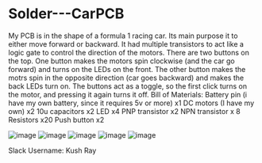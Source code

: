 # Solder---CarPCB
My PCB is in the shape of a formula 1 racing car. Its main purpose it to either move forward or backward. It had multiple transistors to act like a logic gate to control the direction of the motors. There are two buttons on the top. One button makes the motors spin clockwise (and the car go forward) and turns on the LEDs on the front. The other button makes the motrs spin in the opposite direction (car goes backward) and makes the back LEDs turn on. The buttons act as a toggle, so the first click turns on the motor, and pressing it again turns it off. 
Bill of Materials: 
Battery pin (i have my own battery, since it requires 5v or more) x1
DC motors (I have my own) x2
10u capacitors x2
LED x4
PNP transistor x2
NPN transistor x 8
Resistors x20
Push button x2

![image](https://github.com/user-attachments/assets/524b8c2c-f0a8-4cea-b48b-e38ffbea6033)
![image](https://github.com/user-attachments/assets/392a8894-13e2-4bc2-ae91-9f8cad9c879d)
![image](https://github.com/user-attachments/assets/04acd1be-c262-4e34-b712-755cdd5b5bed)
![image](https://github.com/user-attachments/assets/51e7bc33-785b-49bf-b378-6e706fd76354)
![image](https://github.com/user-attachments/assets/d65ffb8e-1ae3-492f-9966-eacce6747936)

Slack Username: Kush Ray
